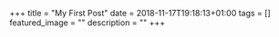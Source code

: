 +++
title =  "My First Post"
date = 2018-11-17T19:18:13+01:00
tags = []
featured_image = ""
description = ""
+++
